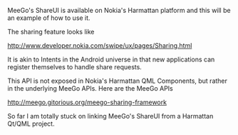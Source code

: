 
MeeGo's ShareUI is available on Nokia's Harmattan platform and this will be an example of how to use it.

The sharing feature looks like 

http://www.developer.nokia.com/swipe/ux/pages/Sharing.html

It is akin to Intents in the Android universe in that new applications can register themselves to handle share requests.

This API is not exposed in Nokia's Harmattan QML Components, but rather in the underlying MeeGo APIs. Here are the MeeGo APIs

http://meego.gitorious.org/meego-sharing-framework

So far I am totally stuck on linking MeeGo's ShareUI from a Harmattan Qt/QML project.